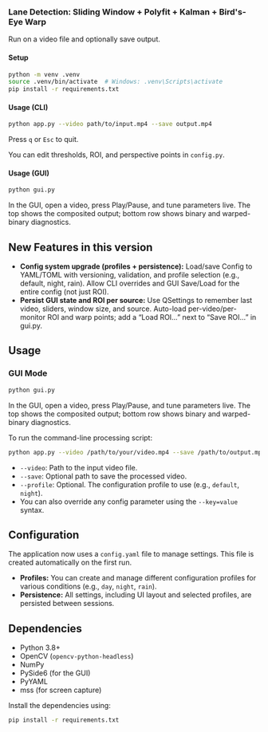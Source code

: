 ### Lane Detection: Sliding Window + Polyfit + Kalman + Bird's-Eye Warp

Run on a video file and optionally save output.

#### Setup

```bash
python -m venv .venv
source .venv/bin/activate  # Windows: .venv\Scripts\activate
pip install -r requirements.txt
```

#### Usage (CLI)

```bash
python app.py --video path/to/input.mp4 --save output.mp4
```

Press `q` or `Esc` to quit.

You can edit thresholds, ROI, and perspective points in `config.py`.

#### Usage (GUI)

```bash
python gui.py
```

In the GUI, open a video, press Play/Pause, and tune parameters live. The top shows the composited output; bottom row shows binary and warped-binary diagnostics.

## New Features in this version
- **Config system upgrade (profiles + persistence):** Load/save Config to YAML/TOML with versioning, validation, and profile selection (e.g., default, night, rain). Allow CLI overrides and GUI Save/Load for the entire config (not just ROI).
- **Persist GUI state and ROI per source:** Use QSettings to remember last video, sliders, window size, and source. Auto-load per-video/per-monitor ROI and warp points; add a “Load ROI…” next to “Save ROI…” in gui.py.

## Usage

### GUI Mode

```bash
python gui.py
```

In the GUI, open a video, press Play/Pause, and tune parameters live. The top shows the composited output; bottom row shows binary and warped-binary diagnostics.

To run the command-line processing script:

```bash
python app.py --video /path/to/your/video.mp4 --save /path/to/output.mp4 --profile night --draw.show_hud_panel=False
```

- `--video`: Path to the input video file.
- `--save`: Optional path to save the processed video.
- `--profile`: Optional. The configuration profile to use (e.g., `default`, `night`).
- You can also override any config parameter using the `--key=value` syntax.

## Configuration
The application now uses a `config.yaml` file to manage settings. This file is created automatically on the first run.

- **Profiles:** You can create and manage different configuration profiles for various conditions (e.g., `day`, `night`, `rain`).
- **Persistence:** All settings, including UI layout and selected profiles, are persisted between sessions.

## Dependencies
- Python 3.8+
- OpenCV (`opencv-python-headless`)
- NumPy
- PySide6 (for the GUI)
- PyYAML
- mss (for screen capture)

Install the dependencies using:
```bash
pip install -r requirements.txt
```


